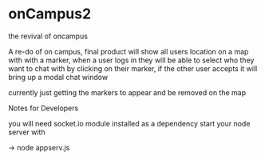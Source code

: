 onCampus2
=========

the revival of oncampus

A re-do of on campus, final product will show all users location on a map with with a marker, when a user logs in they
will be able to select who they want to chat with by clicking on their marker, if the other user accepts it will bring up a 
modal chat window

currently just getting the markers to appear and be removed on the map

Notes for Developers

you will need socket.io module installed as a dependency
start your node server with

-> node appserv.js


